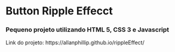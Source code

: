<h1>Button Ripple Effecct</h1>

<h3>Pequeno projeto utilizando HTML 5, CSS 3 e Javascript</h3>

<p>Link do projeto: https://allanphillip.github.io/rippleEffect/</p>
